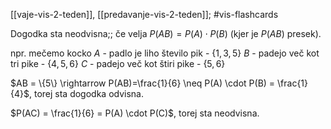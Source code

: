 [[vaje-vis-2-teden]], [[predavanje-vis-2-teden]]; #vis-flashcards 

Dogodka sta neodvisna;; če velja $P(AB) = P(A) \cdot P(B)$ (kjer je $P(AB)$ presek).
<!--SR:!2024-10-16,4,270-->

npr. mečemo kocko
$A$ - padlo je liho število pik - $\{1, 3, 5\}$
$B$ - padejo več kot tri pike - $\{4, 5, 6\}$
$C$ - padejo več kot štiri pike - $\{5, 6\}$

$AB = \{5\} \rightarrow P(AB)=\frac{1}{6} \neq P(A) \cdot P(B) = \frac{1}{4}$, torej sta dogodka odvisna.

$P(AC) = \frac{1}{6} = P(A) \cdot P(C)$, torej sta neodvisna.